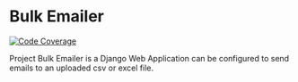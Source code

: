 # Bulk Emailer

[![Code Coverage](https://codecov.io/gh/devvspaces/bulk_emailer/branch/master/graph/badge.svg)](https://codecov.io/gh/devvspaces/bulk_emailer)
  
Project Bulk Emailer is a Django Web Application can be configured to send emails to an uploaded csv or excel file.

